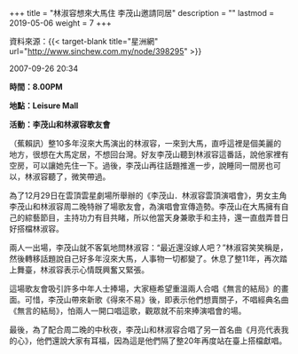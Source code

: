 +++
title = "林淑容想來大馬住 李茂山邀請同居"
description = ""
lastmod = 2019-05-06
weight = 7
+++

資料來源：{{< target-blank title="星洲網" url="http://www.sinchew.com.my/node/398295" >}}

2007-09-26 20:34

<b>時間：8.00PM

地點：Leisure Mall

活動：李茂山和林淑容歌友會</b>

（蕉賴訊）整10多年沒來大馬演出的林淑容，一來到大馬，直呼這裡是個美麗的地方，很想在大馬定居，不想回台灣。好友李茂山聽到林淑容這番話，說他家裡有空房，可以讓她先住一下。過後，李茂山再往話題推進一步，說睡同一間房也可以，林淑容聽了，微笑帶過。

為了12月29日在雲頂雲星劇場所舉辦的《李茂山．林淑容雲頂演唱會》，男女主角李茂山和林淑容周二晚特辦了場歌友會，為演唱會宣傳造勢。李茂山在大馬擁有自己的綜藝節目，主持功力有目共睹，所以他當天身兼歌手和主持，還一直戲弄昔日好搭檔林淑容。

兩人一出場，李茂山就不客氣地問林淑容：“最近還沒嫁人吧？”林淑容笑笑稱是，然後轉移話題說自己好多年沒來大馬，人事物一切都變了。休息了整11年，再次踏上舞臺，林淑容表示心情既興奮又緊張。

這場歌友會吸引許多中年人士捧場，大家極希望重溫兩人合唱《無言的結局》的畫面。可惜，李茂山帶來新歌《得來不易》後，即表示他們想賣關子，不唱經典名曲《無言的結局》，怕兩人一開口唱這歌，觀眾就不前來捧演唱會的場。

最後，為了配合周二晚的中秋夜，李茂山和林淑容合唱了另一首名曲《月亮代表我的心》，他們還說大家有耳福，因為這是他們隔了整20年再度站在臺上搭檔獻唱。